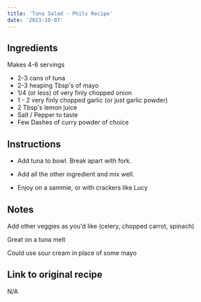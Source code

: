 ```yaml
---
title: 'Tuna Salad - Phils Recipe'
date: '2023-10-07'
---
```


## Ingredients 

Makes 4-6 servings

- 2-3 cans of tuna
- 2-3 heaping Tbsp's of mayo
- 1/4 (or less) of very finly chopped onion
- 1 - 2 very finly chopped garlic (or just garlic powder)
- 2 Tbsp's lemon juice
- Salt / Pepper to taste
- Few Dashes of curry powder of choice

## Instructions

-  Add tuna to bowl. Break apart with fork. 

-  Add all the other ingredient and mix well.
    
-  Enjoy on a sammie, or with crackers like Lucy 


## Notes

Add other veggies as you'd like (celery, chopped carrot, spinach)

Great on a tuna melt

Could use sour cream in place of some mayo

## Link to original recipe
N/A
